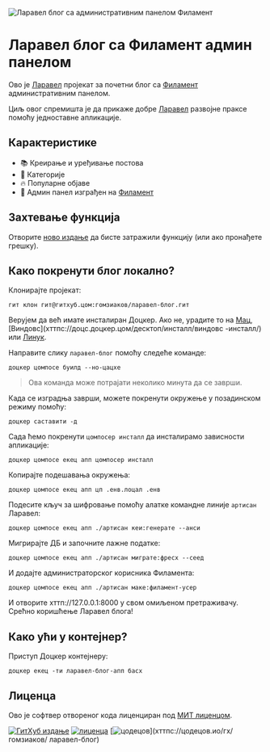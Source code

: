 ![Ларавел блог са административним панелом Филамент](./доцс/социал-превиев-ен.пнг)

# Ларавел блог са Филамент админ панелом

Ово је [Ларавел](хттпс://ларавел.цом) пројекат за почетни блог са [Филамент](хттпс://филаментпхп.цом) административним панелом.

Циљ овог спремишта је да прикаже добре [Ларавел](хттпс://ларавел.цом) развојне праксе помоћу једноставне апликације.

## Карактеристике

- 📚 Креирање и уређивање постова
- 🥑 Категорије
- 🔥 Популарне објаве
- 🎉 Админ панел изграђен на [Филамент](хттпс://филаментпхп.цом)

## Захтевање функција

Отворите [ново издање](хттпс://гитхуб.цом/гомзиаков/ларавел-блог/иссуес/нев) да бисте затражили функцију (или ако пронађете грешку).

## Како покренути блог локално?

Клонирајте пројекат:

```басх
гит клон гит@гитхуб.цом:гомзиаков/ларавел-блог.гит
```

Верујем да већ имате инсталиран Доцкер. Ако не, урадите то на [Мац](хттпс://доцс.доцкер.цом/десктоп/инсталл/мац-инсталл/), [Виндовс](хттпс://доцс.доцкер.цом/десктоп/инсталл/виндовс -инсталл/) или [Линук](хттпс://доцс.доцкер.цом/десктоп/инсталл/линук-инсталл/).

Направите слику `ларавел-блог` помоћу следеће команде:

```басх
доцкер цомпосе буилд --но-цацхе
```

>Ова команда може потрајати неколико минута да се заврши.

Када се изградња заврши, можете покренути окружење у позадинском режиму помоћу:

```басх
доцкер саставити -д
```

Сада ћемо покренути `цомпосер инсталл` да инсталирамо зависности апликације:

```басх
доцкер цомпосе екец апп цомпосер инсталл
```

Копирајте подешавања окружења:

```басх
доцкер цомпосе екец апп цп .енв.лоцал .енв
```

Подесите кључ за шифровање помоћу алатке командне линије `артисан` Ларавел:

```басх
доцкер цомпосе екец апп ./артисан кеи:генерате --анси
```

Мигрирајте ДБ и започните лажне податке:

```басх
доцкер цомпосе екец апп ./артисан миграте:фресх --сеед
```

И додајте администраторског корисника Филамента:

```басх
доцкер цомпосе екец апп ./артисан маке:филамент-усер
```

И отворите хттп://127.0.0.1:8000 у свом омиљеном претраживачу. Срећно коришћење Ларавел блога!

## Како ући у контејнер?

Приступ Доцкер контејнеру:

```басх
доцкер екец -ти ларавел-блог-апп басх
```

## Лиценца

Ово је софтвер отвореног кода лиценциран под [МИТ лиценцом](хттпс://гитхуб.цом/гомзиаков/пхп-цоде-стиле/блоб/маин/ЛИЦЕНСЕ).


[![ГитХуб издање](хттпс://имг.схиелдс.ио/гитхуб/релеасе/гомзиаков/ларавел-блог.свг)](хттпс://гитхуб.цом/гомзиаков/ларавел-блог/релеасес/латест)
[![лиценца](хттпс://имг.схиелдс.ио/бадге/Лиценсе-МИТ-греен.свг)](хттпс://гитхуб.цом/гомзиаков/ларавел-блог/блоб/девелопмент/ЛИЦЕНСЕ)
[![цодецов](хттпс://цодецов.ио/гх/гомзиаков/ларавел-блог/бранцх/маин/грапх/бадге.свг?токен=4ЦИТВМВУИВ)](хттпс://цодецов.ио/гх/гомзиаков/ ларавел-блог)

